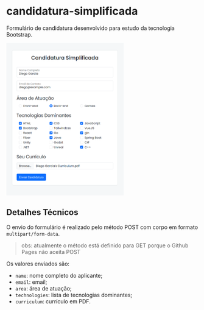 # candidatura-simplificada

Formulário de candidatura desenvolvido para estudo da tecnologia Bootstrap.

<img src="media/screenshot.png" height="400">

## Detalhes Técnicos

O envio do formulário é realizado pelo método POST com corpo em formato `multipart/form-data`.

> obs: atualmente o método está definido para GET porque o Github Pages não aceita POST

Os valores enviados são:

- `name`: nome completo do aplicante;
- `email`: email;
- `area`: área de atuação;
- `technologies`: lista de tecnologias dominantes;
- `curriculum`: currículo em PDF.